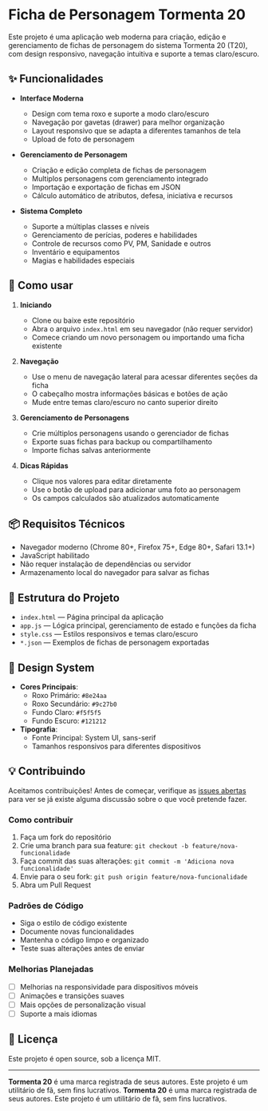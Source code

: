 # Ficha de Personagem Tormenta 20

Este projeto é uma aplicação web moderna para criação, edição e gerenciamento de fichas de personagem do sistema Tormenta 20 (T20), com design responsivo, navegação intuitiva e suporte a temas claro/escuro.

## ✨ Funcionalidades
- **Interface Moderna**
  - Design com tema roxo e suporte a modo claro/escuro
  - Navegação por gavetas (drawer) para melhor organização
  - Layout responsivo que se adapta a diferentes tamanhos de tela
  - Upload de foto de personagem
  
- **Gerenciamento de Personagem**
  - Criação e edição completa de fichas de personagem
  - Multiplos personagens com gerenciamento integrado
  - Importação e exportação de fichas em JSON
  - Cálculo automático de atributos, defesa, iniciativa e recursos
  
- **Sistema Completo**
  - Suporte a múltiplas classes e níveis
  - Gerenciamento de perícias, poderes e habilidades
  - Controle de recursos como PV, PM, Sanidade e outros
  - Inventário e equipamentos
  - Magias e habilidades especiais

## 🚀 Como usar
1. **Iniciando**
   - Clone ou baixe este repositório
   - Abra o arquivo `index.html` em seu navegador (não requer servidor)
   - Comece criando um novo personagem ou importando uma ficha existente

2. **Navegação**
   - Use o menu de navegação lateral para acessar diferentes seções da ficha
   - O cabeçalho mostra informações básicas e botões de ação
   - Mude entre temas claro/escuro no canto superior direito

3. **Gerenciamento de Personagens**
   - Crie múltiplos personagens usando o gerenciador de fichas
   - Exporte suas fichas para backup ou compartilhamento
   - Importe fichas salvas anteriormente

4. **Dicas Rápidas**
   - Clique nos valores para editar diretamente
   - Use o botão de upload para adicionar uma foto ao personagem
   - Os campos calculados são atualizados automaticamente

## 📦 Requisitos Técnicos
- Navegador moderno (Chrome 80+, Firefox 75+, Edge 80+, Safari 13.1+)
- JavaScript habilitado
- Não requer instalação de dependências ou servidor
- Armazenamento local do navegador para salvar as fichas

## 📝 Estrutura do Projeto
- `index.html` — Página principal da aplicação
- `app.js` — Lógica principal, gerenciamento de estado e funções da ficha
- `style.css` — Estilos responsivos e temas claro/escuro
- `*.json` — Exemplos de fichas de personagem exportadas

## 🎨 Design System
- **Cores Principais**:
  - Roxo Primário: `#8e24aa`
  - Roxo Secundário: `#9c27b0`
  - Fundo Claro: `#f5f5f5`
  - Fundo Escuro: `#121212`
- **Tipografia**:
  - Fonte Principal: System UI, sans-serif
  - Tamanhos responsivos para diferentes dispositivos

## 💡 Contribuindo
Aceitamos contribuições! Antes de começar, verifique as [issues abertas](https://github.com/seu-usuario/ficha-tormenta20/issues) para ver se já existe alguma discussão sobre o que você pretende fazer.

### Como contribuir
1. Faça um fork do repositório
2. Crie uma branch para sua feature: `git checkout -b feature/nova-funcionalidade`
3. Faça commit das suas alterações: `git commit -m 'Adiciona nova funcionalidade'`
4. Envie para o seu fork: `git push origin feature/nova-funcionalidade`
5. Abra um Pull Request

### Padrões de Código
- Siga o estilo de código existente
- Documente novas funcionalidades
- Mantenha o código limpo e organizado
- Teste suas alterações antes de enviar

### Melhorias Planejadas
- [ ] Melhorias na responsividade para dispositivos móveis
- [ ] Animações e transições suaves
- [ ] Mais opções de personalização visual
- [ ] Suporte a mais idiomas

## 📄 Licença
Este projeto é open source, sob a licença MIT.

---
**Tormenta 20** é uma marca registrada de seus autores. Este projeto é um utilitário de fã, sem fins lucrativos.
**Tormenta 20** é uma marca registrada de seus autores. Este projeto é um utilitário de fã, sem fins lucrativos. 